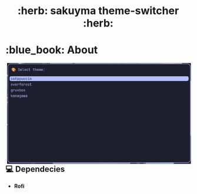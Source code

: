 <h1 align="center"> :herb: sakuyma theme-switcher :herb: </h1>


<h1 align="left"> :blue_book: About</h1> 

<img src="demo/1.png" alt="rice" align="right" width="500px">

</br>

## 💻 Dependecies
* **Rofi**
